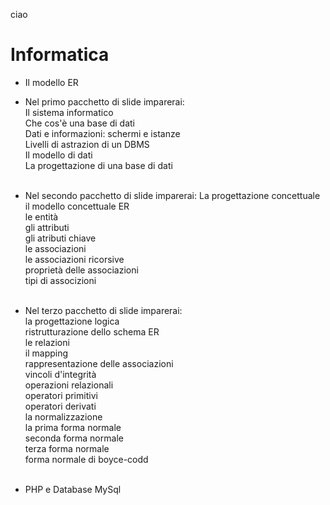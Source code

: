 ciao
# Informatica
* Il modello ER
* Nel primo pacchetto di slide imparerai: <br>
Il sistema informatico <br>
Che cos'è una base di dati <br>
Dati e informazioni: schermi e istanze <br>
Livelli di astrazion di un DBMS <br>
Il modello di dati <br>
La progettazione di una base di dati <br> <br>

* Nel secondo pacchetto di slide imparerai:
La progettazione concettuale <br>
il modello concettuale ER <br>
le entità <br>
gli attributi <br>
gli atributi chiave <br>
le associazioni <br>
le associazioni ricorsive <br>
proprietà delle associazioni <br>
tipi di associzioni <br> <br>

* Nel terzo pacchetto di slide imparerai: <br>
la progettazione logica <br>
ristrutturazione dello schema ER <br>
le relazioni <br>
il mapping <br>
rappresentazione delle associazioni <br>
vincoli d'integrità <br>
operazioni relazionali <br>
operatori primitivi <br>
operatori derivati <br>
la normalizzazione <br>
la prima forma normale <br>
seconda forma normale <br>
terza forma normale <br>
forma normale di boyce-codd <br> <br>



* PHP e Database MySql
